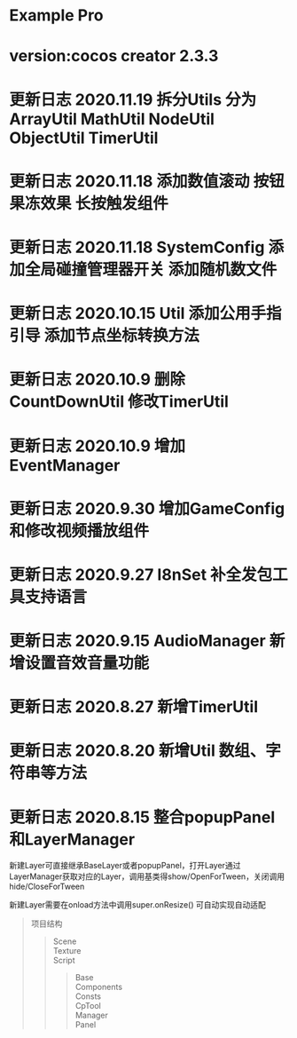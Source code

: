 # Example Pro

# version:cocos creator 2.3.3

# 更新日志 2020.11.19 拆分Utils 分为ArrayUtil MathUtil NodeUtil ObjectUtil TimerUtil

# 更新日志 2020.11.18 添加数值滚动 按钮果冻效果 长按触发组件

# 更新日志 2020.11.18 SystemConfig 添加全局碰撞管理器开关 添加随机数文件

# 更新日志 2020.10.15 Util 添加公用手指引导 添加节点坐标转换方法 

# 更新日志 2020.10.9 删除CountDownUtil 修改TimerUtil

# 更新日志 2020.10.9 增加EventManager

# 更新日志 2020.9.30 增加GameConfig和修改视频播放组件

# 更新日志 2020.9.27 I8nSet  补全发包工具支持语言

# 更新日志 2020.9.15 AudioManager 新增设置音效音量功能

# 更新日志 2020.8.27 新增TimerUtil

# 更新日志 2020.8.20 新增Util 数组、字符串等方法

# 更新日志 2020.8.15 整合popupPanel和LayerManager

新建Layer可直接继承BaseLayer或者popupPanel，打开Layer通过LayerManager获取对应的Layer，调用基类得show/OpenForTween，关闭调用hide/CloseForTween

新建Layer需要在onload方法中调用super.onResize() 可自动实现自动适配


> 项目结构
>> Scene <br>
>> Texture <br>
>> Script 
>>> Base <br>
>>> Components <br>
>>> Consts <br>
>>> CpTool <br>
>>> Manager <br>
>>> Panel
